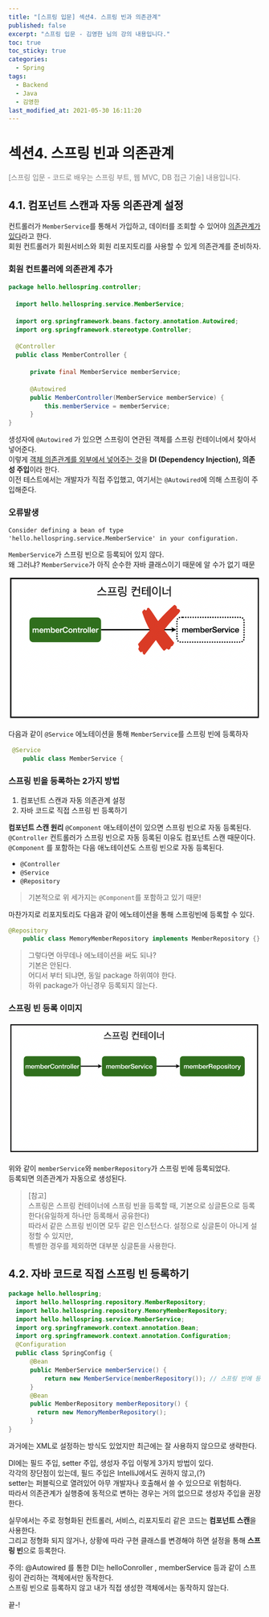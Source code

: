 ```yaml
---
title: "[스프링 입문] 섹션4. 스프링 빈과 의존관계"
published: false
excerpt: "스프링 입문 - 김영한 님의 강의 내용입니다."
toc: true
toc_sticky: true
categories:
  - Spring
tags:
  - Backend
  - Java
  - 김영한
last_modified_at: 2021-05-30 16:11:20
---
```


# 섹션4. 스프링 빈과 의존관계

<span style="color:grey">[스프링 입문 - 코드로 배우는 스프링 부트, 웹 MVC, DB 접근 기술] 내용입니다.</span>  

## 4.1. 컴포넌트 스캔과 자동 의존관계 설정
  
컨트롤러가 `MemberService`를 통해서 가입하고, 데이터를 조회할 수 있어야 <u>의존관계가 있다</u>라고 한다.  
회원 컨트롤러가 회원서비스와 회원 리포지토리를 사용할 수 있게 의존관계를 준비하자.  
  
### 회원 컨트롤러에 의존관계 추가
  
```java
package hello.hellospring.controller;

  import hello.hellospring.service.MemberService;

  import org.springframework.beans.factory.annotation.Autowired;
  import org.springframework.stereotype.Controller;

  @Controller
  public class MemberController {
  
      private final MemberService memberService;
  
      @Autowired
      public MemberController(MemberService memberService) {
          this.memberService = memberService;
      }
}
```
  
생성자에 `@Autowired` 가 있으면 스프링이 연관된 객체를 스프링 컨테이너에서 찾아서 넣어준다.  
이렇게 <u>객체 의존관계를 외부에서 넣어주는 것</u>을 **DI (Dependency Injection), 의존성 주입**이라 한다.  
이전 테스트에서는 개발자가 직접 주입했고, 여기서는 `@Autowired`에 의해 스프링이 주입해준다.  
  
### 오류발생
```
Consider defining a bean of type 'hello.hellospring.service.MemberService' in your configuration.
```
  
`MemberService`가 스프링 빈으로 등록되어 있지 않다.  
왜 그러냐? `MemberService`가 아직 순수한 자바 클래스이기 때문에 알 수가 없기 때문  
  
![이미지](/assets/images/Spring/스프링입문/섹션4/1.png)
  
다음과 같이 `@Service` 에노테이션을 통해 `MemberService`를 스프링 빈에 등록하자  
  
```java  
 @Service
    public class MemberService {
```
  
### 스프링 빈을 등록하는 2가지 방법
  
1. 컴포넌트 스캔과 자동 의존관계 설정  
2. 자바 코드로 직접 스프링 빈 등록하기  
  
**컴포넌트 스캔 원리**
`@Component` 애노테이션이 있으면 스프링 빈으로 자동 등록된다.  
`@Controller` 컨트롤러가 스프링 빈으로 자동 등록된 이유도 컴포넌트 스캔 때문이다.  
`@Component` 를 포함하는 다음 애노테이션도 스프링 빈으로 자동 등록된다.  
- `@Controller`
- `@Service`
- `@Repository`
> 기본적으로 위 세가지는 `@Component`를 포함하고 있기 때문!  
  
마찬가지로 리포지토리도 다음과 같이 에노테이션을 통해 스프링빈에 등록할 수 있다.  
  
```java
@Repository
    public class MemoryMemberRepository implements MemberRepository {}
```
  
> 그렇다면 아무데나 에노테이션을 써도 되나?  
> 기본은 안된다.  
> 어디서 부터 되냐면, 동일 package 하위여야 한다.  
> 하위 package가 아닌경우 등록되지 않는다.  
  
### 스프링 빈 등록 이미지
  
![이미지](/assets/images/Spring/스프링입문/섹션4/2.png)
  
위와 같이 `memberService`와 `memberRepository`가 스프링 빈에 등록되었다.  
등록되면 의존관계가 자동으로 생성된다.  
  
> [참고]  
> 스프링은 스프링 컨테이너에 스프링 빈을 등록할 때, 기본으로 싱글톤으로 등록한다(유일하게 하나만 등록해서 공유한다)  
> 따라서 같은 스프링 빈이면 모두 같은 인스턴스다. 설정으로 싱글톤이 아니게 설정할 수 있지만,  
> 특별한 경우를 제외하면 대부분 싱글톤을 사용한다.  
  
## 4.2. 자바 코드로 직접 스프링 빈 등록하기
  
```java
package hello.hellospring;
  import hello.hellospring.repository.MemberRepository;
  import hello.hellospring.repository.MemoryMemberRepository;
  import hello.hellospring.service.MemberService;
  import org.springframework.context.annotation.Bean;
  import org.springframework.context.annotation.Configuration;
  @Configuration
  public class SpringConfig {
      @Bean
      public MemberService memberService() {
          return new MemberService(memberRepository()); // 스프링 빈에 등록된 리포지토리를 올려줌.
      }
      @Bean
      public MemberRepository memberRepository() {
        return new MemoryMemberRepository();
      }
}
```
  
과거에는 XML로 설정하는 방식도 있었지만 최근에는 잘 사용하지 않으므로 생략한다.  
  
DI에는 필드 주입, setter 주입, 생성자 주입 이렇게 3가지 방법이 있다.  
각각의 장단점이 있는데, 필드 주입은 IntelliJ에서도 권하지 않고,(?)  
setter는 퍼블릭으로 열려있어 아무 개발자나 호출해서 쓸 수 있으므로 위험하다.  
따라서 의존관계가 실행중에 동적으로 변하는 경우는 거의 없으므로 생성자 주입을 권장한다.
  
실무에서는 주로 정형화된 컨트롤러, 서비스, 리포지토리 같은 코드는 **컴포넌트 스캔**을 사용한다.  
그리고 정형화 되지 않거나, 상황에 따라 구현 클래스를 변경해야 하면 설정을 통해 **스프링 빈**으로 등록한다.  
  
주의: @Autowired 를 통한 DI는 helloConroller , memberService 등과 같이 스프링이 관리하는 객체에서만 동작한다.  
스프링 빈으로 등록하지 않고 내가 직접 생성한 객체에서는 동작하지 않는다.  
  
끝-!
